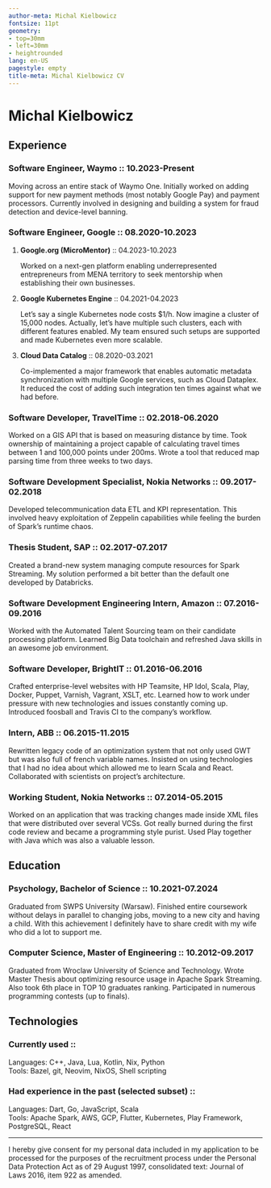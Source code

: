 ```yaml
---
author-meta: Michal Kielbowicz
fontsize: 11pt
geometry:
- top=30mm
- left=30mm
- heightrounded
lang: en-US
pagestyle: empty
title-meta: Michal Kielbowicz CV
---
```


# Michal Kielbowicz

## Experience

### Software Engineer, Waymo :: 10.2023-Present

Moving across an entire stack of Waymo One. Initially worked on adding support
for new payment methods (most notably Google Pay) and payment processors.
Currently involved in designing and building a system for fraud detection and
device-level banning.

### Software Engineer, Google :: 08.2020-10.2023

1.  **Google.org (MicroMentor)** :: 04.2023-10.2023

    Worked on a next-gen platform enabling underrepresented entrepreneurs from
    MENA territory to seek mentorship when establishing their own businesses.

2.  **Google Kubernetes Engine** :: 04.2021-04.2023

    Let’s say a single Kubernetes node costs \$1/h. Now imagine a cluster of
    15,000 nodes. Actually, let’s have multiple such clusters, each with
    different features enabled. My team ensured such setups are supported and
    made Kubernetes even more scalable.

3.  **Cloud Data Catalog** :: 08.2020-03.2021

    Co-implemented a major framework that enables automatic metadata
    synchronization with multiple Google services, such as Cloud Dataplex. It
    reduced the cost of adding such integration ten times against what we had
    before.

### Software Developer, TravelTime :: 02.2018-06.2020

Worked on a GIS API that is based on measuring distance by time. Took ownership
of maintaining a project capable of calculating travel times between 1 and
100,000 points under 200ms. Wrote a tool that reduced map parsing time from
three weeks to two days.

### Software Development Specialist, Nokia Networks :: 09.2017-02.2018

Developed telecommunication data ETL and KPI representation. This involved heavy
exploitation of Zeppelin capabilities while feeling the burden of Spark’s
runtime chaos.

### Thesis Student, SAP :: 02.2017-07.2017

Created a brand-new system managing compute resources for Spark Streaming. My
solution performed a bit better than the default one developed by Databricks.

### Software Development Engineering Intern, Amazon :: 07.2016-09.2016

Worked with the Automated Talent Sourcing team on their candidate processing
platform. Learned Big Data toolchain and refreshed Java skills in an awesome job
environment.

### Software Developer, BrightIT :: 01.2016-06.2016

Crafted enterprise-level websites with HP Teamsite, HP Idol, Scala, Play,
Docker, Puppet, Varnish, Vagrant, XSLT, etc. Learned how to work under pressure
with new technologies and issues constantly coming up. Introduced foosball and
Travis CI to the company’s workflow.

### Intern, ABB :: 06.2015-11.2015

Rewritten legacy code of an optimization system that not only used GWT but was
also full of french variable names. Insisted on using technologies that I had no
idea about which allowed me to learn Scala and React. Collaborated with
scientists on project’s architecture.

### Working Student, Nokia Networks :: 07.2014-05.2015

Worked on an application that was tracking changes made inside XML files that
were distributed over several VCSs. Got really burned during the first code
review and became a programming style purist. Used Play together with Java which
was also a valuable lesson.

## Education

### Psychology, Bachelor of Science :: 10.2021-07.2024

Graduated from SWPS University (Warsaw). Finished entire coursework without
delays in parallel to changing jobs, moving to a new city and having a child.
With this achievement I definitely have to share credit with my wife who did a
lot to support me.

### Computer Science, Master of Engineering :: 10.2012-09.2017

Graduated from Wroclaw University of Science and Technology. Wrote Master Thesis
about optimizing resource usage in Apache Spark Streaming. Also took 6th place
in TOP 10 graduates ranking. Participated in numerous programming contests (up
to finals).

## Technologies

### Currently used ::

Languages: C++, Java, Lua, Kotlin, Nix, Python  
Tools: Bazel, git, Neovim, NixOS, Shell scripting

### Had experience in the past (selected subset) ::

Languages: Dart, Go, JavaScript, Scala  
Tools: Apache Spark, AWS, GCP, Flutter, Kubernetes, Play Framework, PostgreSQL,
React

--------------------------------------------------------------------------------

I hereby give consent for my personal data included in my application to be
processed for the purposes of the recruitment process under the Personal Data
Protection Act as of 29 August 1997, consolidated text: Journal of Laws 2016,
item 922 as amended.

